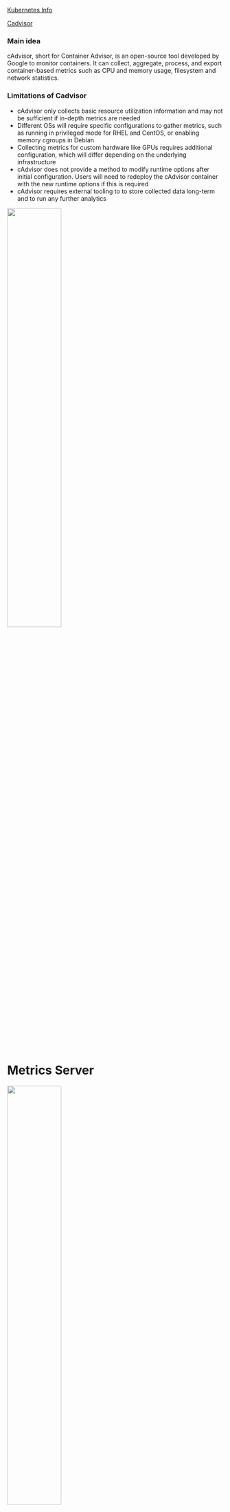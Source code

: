 [Kubernetes Info](https://github.com/YaniKyr/5G_Autoscaling_Notes/blob/main/papers/Toward_Highly_Scalable_Load_Balancing_in_Kubernetes_Clusters.pdf)


[Cadvisor](https://www.kubecost.com/kubernetes-devops-tools/cadvisor/)
### Main idea

cAdvisor, short for Container Advisor, is an open-source tool developed by Google to monitor containers. It can collect, aggregate, process, and export container-based metrics such as CPU and memory usage, filesystem and network statistics.

### Limitations of Cadvisor
- cAdvisor only collects basic resource utilization information and may not be sufficient if in-depth metrics are needed
- Different OSs will require specific configurations to gather metrics, such as running in privileged mode for RHEL and CentOS, or enabling memory cgroups in Debian
- Collecting metrics for custom hardware like GPUs requires additional configuration, which will differ depending on the underlying infrastructure
- cAdvisor does not provide a method to modify runtime options after initial configuration. Users will need to redeploy the cAdvisor container with the new runtime options if this is required
- cAdvisor requires external tooling to to store collected data long-term and to run any further analytics

<img src="https://github.com/YaniKyr/Thesis_Notes/blob/main/SharedScreenshot.jpg"  width="50%" height="50%">


# Metrics Server

<img src="https://github.com/YaniKyr/Thesis_Notes/blob/main/SharedScreenshot1.jpg"  width="50%" height="50%">

Metrics Server is a scalable, efficient source of container resource metrics for Kubernetes built-in autoscaling pipelines.

Metrics Server collects resource metrics from Kubelets and exposes them in Kubernetes apiserver through Metrics API for use by Horizontal Pod Autoscaler and Vertical Pod Autoscaler. [Metrics Server](https://kubernetes-sigs.github.io/metrics-server/)

- **Kubelet**. Provides node/pod/container resource usage information (cAdvisor will be slimmed down to provide only core system metrics). Kubelet acts as a node-level and application-level metrics collector as opposed to cAdvisor responsible for cluster-wide metrics.
- **Resource estimator**. Runs as a DaemonSet that turns raw usage values collected from Kubelet into resource estimates ready for the use by schedulers or HPA to maintain the desired state of the cluster.
-** Metrics-server**. This is a mini-version of Heapster (Heapster is now deprecated) that was previously used as the main monitoring solution on top of cAdvisor for collecting Prometheus-format metrics. Metrics-server stores only the latest metrics values scraped from Kubelet and cAdvisor locally and has no sinks (i.e., does not store historical data).
- **Master Metrics API**. Metrics Server exposes the master metrics API via the Discovery summarizer to external clients.
- **The API server**. The server responsible for serving the master metrics API.                  
Metrics Server is not meant for non-autoscaling purposes

[Kubernetes Cluster using Docker Desktop](https://medium.com/womenintechnology/create-a-kubernetes-cluster-using-docker-desktop-72b493f3faa8)

## Some Sum up

Cadvisor captures the state and returns the data of containers. It is container based. 
Metrics Api has access to K8s control plane. Collects resource metrics from Kubelets and exposes them in Kubernetes apiserver through Metrics API. 

Proposal: Metrics pipeline utilizes both metrics api and Cadvisor
In a local-worker node point of view, Cadvisor collects reports and posts thme in kubelet. Then metrics api exposes the data from kubelet to API server (control plane). [Metrics Pipeline](https://kubernetes.io/docs/tasks/debug/debug-cluster/resource-metrics-pipeline/)

<img src="https://github.com/YaniKyr/Thesis_Notes/blob/main/SharedScreenshot2.jpg"  width="50%" height="50%">



The question of whether Metrics Server is better than cAdvisor depends on your specific use case and requirements. Both Metrics Server and cAdvisor serve similar but slightly different purposes in the realm of container monitoring within Kubernetes clusters.

## A brief comparison:

-Functionality:
 -- Metrics Server: Metrics Server is primarily designed to gather resource usage metrics (such as CPU and memory) from Kubernetes nodes and pods. It provides aggregated metrics, which are useful for autoscaling purposes and general cluster monitoring.
 -- cAdvisor: cAdvisor (Container Advisor) is more focused on providing detailed container-level metrics, including resource usage, performance statistics, and information about running processes within containers.

-Integration with Kubernetes:
-- Metrics Server: Metrics Server is tightly integrated with Kubernetes and is the recommended way to gather resource metrics for Horizontal Pod Autoscaler and Vertical Pod Autoscaler.
-- cAdvisor: cAdvisor can be run as a standalone service or as part of a Kubernetes cluster. It's typically deployed as a node-level agent and collects metrics directly from the Docker daemon or container runtime.

-Resource Usage:
-- Metrics Server: Metrics Server is lightweight and optimized for collecting resource usage metrics at scale in Kubernetes clusters.
-- cAdvisor: cAdvisor collects detailed metrics at the container level, which may be more resource-intensive compared to Metrics Server, especially in larger clusters.

-Granularity:
--  Metrics Server: Metrics Server provides aggregated metrics at the node and pod level, suitable for cluster-level monitoring and autoscaling decisions.
--  cAdvisor: cAdvisor provides detailed metrics at the container level, offering more granularity for monitoring and troubleshooting individual containers.

In summary, if you're primarily interested in gathering high-level resource usage metrics for autoscaling and cluster monitoring within Kubernetes, Metrics Server is a good choice. However, if you need more detailed container-level metrics or want to monitor containers outside of Kubernetes, cAdvisor may be a better fit. In some cases, both Metrics Server and cAdvisor can be used together to achieve comprehensive monitoring and resource management within Kubernetes clusters.


